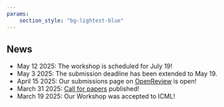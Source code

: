 ```yaml
---
params:
    section_style: "bg-lightest-blue"
---
```

## News
- May 12 2025: The workshop is scheduled for July 19!
- May 3 2025: The submission deadline has been extended to May 19.
- April 15 2025: Our submissions page on [OpenReview](https://openreview.net/group?id=ICML.cc/2025/Workshop/AIW) is open!
- March 31 2025: [Call for papers](https://actionable-interpretability.github.io/cfp/) published!
- March 19 2025: Our Workshop was accepted to ICML! 

